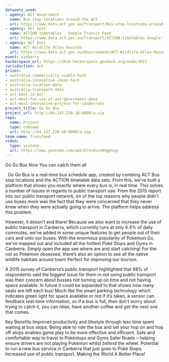 ```yaml
---
datasets_used:
- agency: ACT Government
  name: Bus stop locations around the ACT
  url: https://www.data.act.gov.au/Transport/Bus-stop-locations-around-the-ACT/uwau-ie6v
- agency: ACT Govt
  name: ACTION timetables - Google Transit Feed
  url: https://www.data.act.gov.au/Transport/ACTION-timetables-Google-Transit-Feed/2acm-wq55
- agency: ACT Govt
  name: ACT Wildlife Atlas Records
  url: https://www.data.act.gov.au/Environment/ACT-Wildlife-Atlas-Records/e9ux-7djy
event: canberra
hackerspace_url: https://2016.hackerspace.govhack.org/node/3011
jurisdiction: act
prizes:
- australia-commerically-viable-hack
- australia-innovative-ideas-hack
- australia-location-data
- australia-transport-data
- act-best-in-act
- act-most-fun-use-of-act-government-data
- act-most-innovative-project-for-canberrans
project_title: Go Go Bus
project_url: http://64.137.220.10:8000/a.zip
repo:
  name: Project
  type: unknown
  url: http://64.137.220.10:8000/a.zip
team_name: Transfeed
video:
  type: youtube
  url: https://www.youtube.com/watch?v=8vio6mgptag
---
```


Go Go Bus 
​​​​​​​Now You can catch them all

 
Go Go Bus is a real-time bus schedule app, created by combing ACT Bus stop locations and the ACTION timetable data sets. From this, we’ve built a platform that shows you exactly where every bus is, in real time.
This solves a number of issues in regards to public transport use. From the 2015 report into our public transport network, on of the top reasons why people didn't use buses more was the fact that they were concerned that they never knew when they were actually going to arrive. The platform helps address this problem.




However, it doesn’t end there! Because we also want to increase the use of public transport in Canberra, which currently runs at only 6.4% of daily commutes, we’ve added in some unique features to get people out of their cars and onto our buses. With the enormous popularity of Pokémon Go, we’ve mapped out and included all the hottest Poké Stops and Gyms in Canberra. Simply open the app see where are and start catching! For the not so Pokémon obsessed, there’s also an option to see all the native wildlife habitats around town! Perfect for improving our tourism.










A 2015 survey of Canberra’s public transport highlighted that 68% of respondents said the biggest issue for them in not using public transport was their concern about busses not turning up on time and not having space available.
In future it could be expanded to that shows how many seats are left each bus! Much like the smart parking technology which indicates green light for space available or red if it’s taken, a sensor can feedback real-time information, so if a bus is full, then don’t worry about trying to catch it, you can relax, have another coffee and get the next one that comes.
 





Key Benefits
Improves productivity and lifestyle through less time spent waiting at bus stops.
Being able to ride the bus and set your hop on and hop off stops enables game play to be more effective and efficient.
Safe and comfortable way to travel to Pokéstops and Gyms
Safer Roads – helping ensure drivers are not playing Pokémon whilst behind the wheel.
Potential to run a new bus service in Canberra that just goes to Poké Stops.
Increased use of public transport.
Making the World A Better Place!